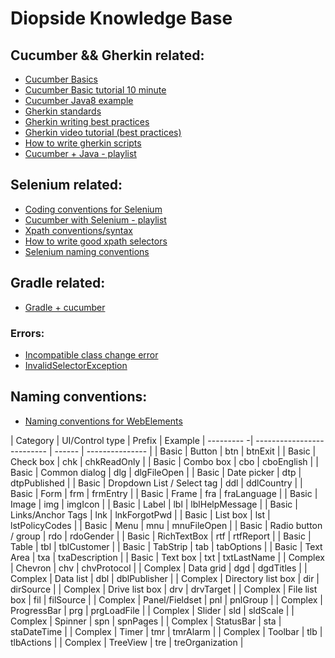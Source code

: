 # Diopside Knowledge Base

## Cucumber && Gherkin related:
- [Cucumber Basics](https://automationpanda.com/2017/10/24/cucumber-jvm-for-java/)
- [Cucumber Basic tutorial 10 minute](https://docs.cucumber.io/guides/10-minute-tutorial/)
- [Cucumber Java8 example](https://github.com/AndyLPK247/cucumber-jvm-java8-example)
- [Gherkin standards](https://github.com/department-of-veterans-affairs/ascent-sample/wiki/QA-:-Gherkins-Standards-and-Best-Practices)
- [Gherkin writing best practices](https://automationpanda.com/2017/01/30/bdd-101-writing-good-gherkin/)
- [Gherkin video tutorial (best practices)](https://www.youtube.com/watch?v=nrggIRWK6qo)
- [How to write gherkin scripts](https://www.youtube.com/watch?v=i0Q5orC5jSQ)
- [Cucumber + Java - playlist](https://www.youtube.com/playlist?list=PL6tu16kXT9PpteusHGISu_lHcV6MbBtA6)

## Selenium related:
- [Coding conventions for Selenium](https://pragmatictestlabs.com/2018/03/05/coding-convention-selenium-java/)
- [Cucumber with Selenium - playlist](https://www.youtube.com/playlist?list=PL6tu16kXT9Pqr70SZlwcmTSAfOw_0Qj3R)
- [Xpath conventions/syntax](https://www.w3schools.com/xml/xpath_syntax.asp)
- [How to write good xpath selectors](https://www.swtestacademy.com/xpath-selenium/)
- [Selenium naming conventions](https://stackoverflow.com/questions/45028747/suggested-naming-conventions-for-selenium-identifiers)


## Gradle related:
- [Gradle + cucumber](http://www.thinkcode.se/blog/2015/12/26/gradle-and-cucumberjvm)


### Errors:
- [Incompatible class change error](https://github.com/cucumber/cucumber-jvm/issues/1392)
- [InvalidSelectorException](https://bit.ly/2Ps76vY)

## Naming conventions: 
- [Naming conventions for WebElements](https://stackoverflow.com/questions/45028747/suggested-naming-conventions-for-selenium-identifiers)

| Category |      UI/Control type       | Prefix |     Example     |
--------- -| -------------------------- | ------ | --------------- | 
| Basic    | Button                     | btn    | btnExit         |
| Basic    | Check box                  | chk    | chkReadOnly     |
| Basic    | Combo box                  | cbo    | cboEnglish      |
| Basic    | Common dialog              | dlg    | dlgFileOpen     |
| Basic    | Date picker                | dtp    | dtpPublished    |
| Basic    | Dropdown List / Select tag | ddl    | ddlCountry      |
| Basic    | Form                       | frm    | frmEntry        |
| Basic    | Frame                      | fra    | fraLanguage     |
| Basic    | Image                      | img    | imgIcon         |
| Basic    | Label                      | lbl    | lblHelpMessage  |
| Basic    | Links/Anchor Tags          | lnk    | lnkForgotPwd    |
| Basic    | List box                   | lst    | lstPolicyCodes  |
| Basic    | Menu                       | mnu    | mnuFileOpen     |
| Basic    | Radio button / group       | rdo    | rdoGender       |
| Basic    | RichTextBox                | rtf    | rtfReport       |
| Basic    | Table                      | tbl    | tblCustomer     |
| Basic    | TabStrip                   | tab    | tabOptions      |
| Basic    | Text Area                  | txa    | txaDescription  |
| Basic    | Text box                   | txt    | txtLastName     |
| Complex  | Chevron                    | chv    | chvProtocol     |
| Complex  | Data grid                  | dgd    | dgdTitles       |
| Complex  | Data list                  | dbl    | dblPublisher    |
| Complex  | Directory list box         | dir    | dirSource       |
| Complex  | Drive list box             | drv    | drvTarget       |
| Complex  | File list box              | fil    | filSource       |
| Complex  | Panel/Fieldset             | pnl    | pnlGroup        |
| Complex  | ProgressBar                | prg    | prgLoadFile     |
| Complex  | Slider                     | sld    | sldScale        |
| Complex  | Spinner                    | spn    | spnPages        |
| Complex  | StatusBar                  | sta    | staDateTime     |
| Complex  | Timer                      | tmr    | tmrAlarm        |
| Complex  | Toolbar                    | tlb    | tlbActions      |
| Complex  | TreeView                   | tre    | treOrganization |
